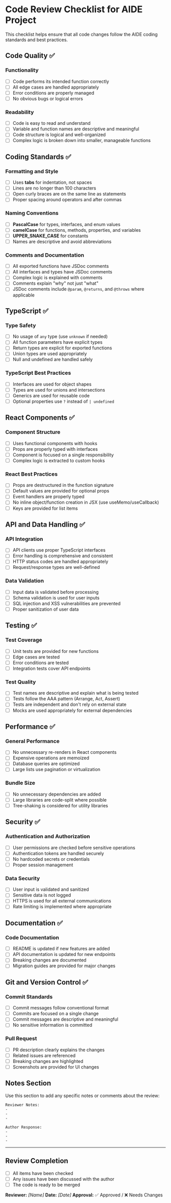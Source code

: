 # Code Review Checklist for AIDE Project

This checklist helps ensure that all code changes follow the AIDE coding standards and best practices.

## Code Quality ✅

### Functionality
- [ ] Code performs its intended function correctly
- [ ] All edge cases are handled appropriately
- [ ] Error conditions are properly managed
- [ ] No obvious bugs or logical errors

### Readability
- [ ] Code is easy to read and understand
- [ ] Variable and function names are descriptive and meaningful
- [ ] Code structure is logical and well-organized
- [ ] Complex logic is broken down into smaller, manageable functions

## Coding Standards ✅

### Formatting and Style
- [ ] Uses **tabs** for indentation, not spaces
- [ ] Lines are no longer than 100 characters
- [ ] Open curly braces are on the same line as statements
- [ ] Proper spacing around operators and after commas

### Naming Conventions
- [ ] **PascalCase** for types, interfaces, and enum values
- [ ] **camelCase** for functions, methods, properties, and variables
- [ ] **UPPER_SNAKE_CASE** for constants
- [ ] Names are descriptive and avoid abbreviations

### Comments and Documentation
- [ ] All exported functions have JSDoc comments
- [ ] All interfaces and types have JSDoc comments
- [ ] Complex logic is explained with comments
- [ ] Comments explain "why" not just "what"
- [ ] JSDoc comments include `@param`, `@returns`, and `@throws` where applicable

## TypeScript ✅

### Type Safety
- [ ] No usage of `any` type (use `unknown` if needed)
- [ ] All function parameters have explicit types
- [ ] Return types are explicit for exported functions
- [ ] Union types are used appropriately
- [ ] Null and undefined are handled safely

### TypeScript Best Practices
- [ ] Interfaces are used for object shapes
- [ ] Types are used for unions and intersections
- [ ] Generics are used for reusable code
- [ ] Optional properties use `?` instead of `| undefined`

## React Components ✅

### Component Structure
- [ ] Uses functional components with hooks
- [ ] Props are properly typed with interfaces
- [ ] Component is focused on a single responsibility
- [ ] Complex logic is extracted to custom hooks

### React Best Practices
- [ ] Props are destructured in the function signature
- [ ] Default values are provided for optional props
- [ ] Event handlers are properly typed
- [ ] No inline object/function creation in JSX (use useMemo/useCallback)
- [ ] Keys are provided for list items

## API and Data Handling ✅

### API Integration
- [ ] API clients use proper TypeScript interfaces
- [ ] Error handling is comprehensive and consistent
- [ ] HTTP status codes are handled appropriately
- [ ] Request/response types are well-defined

### Data Validation
- [ ] Input data is validated before processing
- [ ] Schema validation is used for user inputs
- [ ] SQL injection and XSS vulnerabilities are prevented
- [ ] Proper sanitization of user data

## Testing ✅

### Test Coverage
- [ ] Unit tests are provided for new functions
- [ ] Edge cases are tested
- [ ] Error conditions are tested
- [ ] Integration tests cover API endpoints

### Test Quality
- [ ] Test names are descriptive and explain what is being tested
- [ ] Tests follow the AAA pattern (Arrange, Act, Assert)
- [ ] Tests are independent and don't rely on external state
- [ ] Mocks are used appropriately for external dependencies

## Performance ✅

### General Performance
- [ ] No unnecessary re-renders in React components
- [ ] Expensive operations are memoized
- [ ] Database queries are optimized
- [ ] Large lists use pagination or virtualization

### Bundle Size
- [ ] No unnecessary dependencies are added
- [ ] Large libraries are code-split where possible
- [ ] Tree-shaking is considered for utility libraries

## Security ✅

### Authentication and Authorization
- [ ] User permissions are checked before sensitive operations
- [ ] Authentication tokens are handled securely
- [ ] No hardcoded secrets or credentials
- [ ] Proper session management

### Data Security
- [ ] User input is validated and sanitized
- [ ] Sensitive data is not logged
- [ ] HTTPS is used for all external communications
- [ ] Rate limiting is implemented where appropriate

## Documentation ✅

### Code Documentation
- [ ] README is updated if new features are added
- [ ] API documentation is updated for new endpoints
- [ ] Breaking changes are documented
- [ ] Migration guides are provided for major changes

## Git and Version Control ✅

### Commit Standards
- [ ] Commit messages follow conventional format
- [ ] Commits are focused on a single change
- [ ] Commit messages are descriptive and meaningful
- [ ] No sensitive information is committed

### Pull Request
- [ ] PR description clearly explains the changes
- [ ] Related issues are referenced
- [ ] Breaking changes are highlighted
- [ ] Screenshots are provided for UI changes

## Notes Section

Use this section to add any specific notes or comments about the review:

```
Reviewer Notes:
-
-
-

Author Response:
-
-
-
```

---

## Review Completion

- [ ] All items have been checked
- [ ] Any issues have been discussed with the author
- [ ] The code is ready to be merged

**Reviewer:** _[Name]_
**Date:** _[Date]_
**Approval:** ✅ Approved / ❌ Needs Changes
